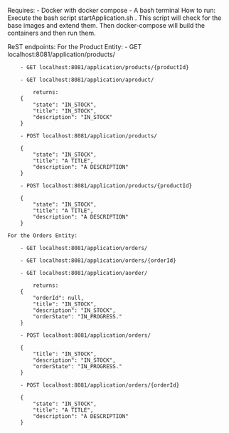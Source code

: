 Requires:
    - Docker with docker compose
    - A bash terminal 
How to run:
    Execute the bash script startApplication.sh .
    This script will check for the base images and extend them. 
    Then docker-compose will build the containers and then run them.

ReST endpoints: 
    For the Product Entity:
        - GET localhost:8081/application/products/
        
        - GET localhost:8081/application/products/{productId}
        
        - GET localhost:8081/application/aproduct/
        
            returns:
        {
            "state": "IN_STOCK",
            "title": "IN_STOCK",
            "description": "IN_STOCK"
        }  

        - POST localhost:8081/application/products/ 
        
        {
            "state": "IN_STOCK",
            "title": "A TITLE",
            "description": "A DESCRIPTION"
        }

        - POST localhost:8081/application/products/{productId}
        
        {
            "state": "IN_STOCK",
            "title": "A TITLE",
            "description": "A DESCRIPTION"
        }
        
    For the Orders Entity:
    
        - GET localhost:8081/application/orders/
        
        - GET localhost:8081/application/orders/{orderId}
        
        - GET localhost:8081/application/aorder/
        
            returns:
        {
            "orderId": null,
            "title": "IN_STOCK",
            "description": "IN_STOCK",
            "orderState": "IN_PROGRESS."
        } 

        - POST localhost:8081/application/orders/ 
        
        {
            "title": "IN_STOCK",
            "description": "IN_STOCK",
            "orderState": "IN_PROGRESS."
        }

        - POST localhost:8081/application/orders/{orderId}
        
        {
            "state": "IN_STOCK",
            "title": "A TITLE",
            "description": "A DESCRIPTION"
        }

